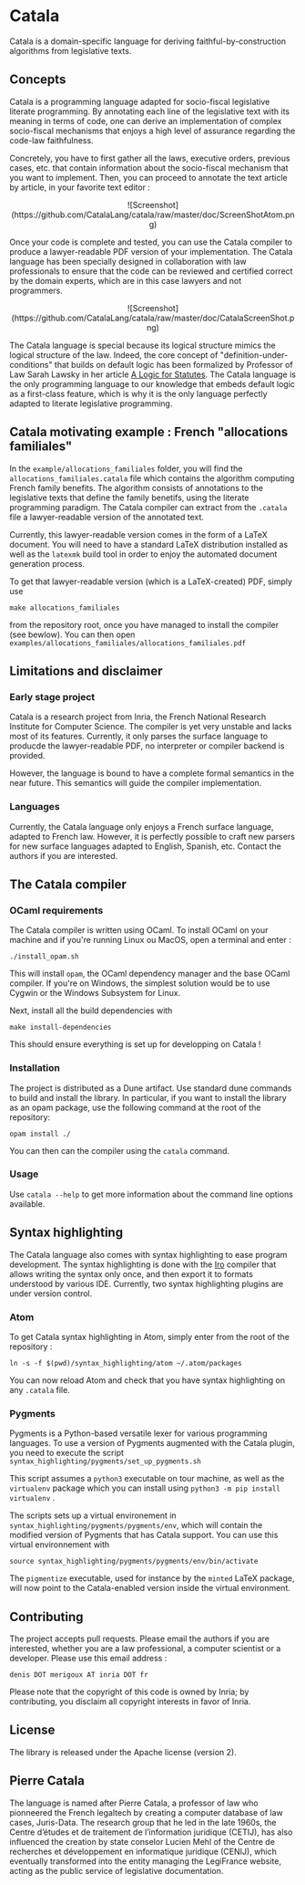 # Catala

Catala is a domain-specific language for deriving
faithful-by-construction algorithms from legislative texts.

## Concepts

Catala is a programming language adapted for socio-fiscal legislative literate programming. By annotating each line of the
legislative text with its meaning in terms of code, one can derive
an implementation of complex socio-fiscal mechanisms that enjoys
a high level of assurance regarding the code-law faithfulness.

Concretely, you have to first gather all the laws, executive orders, previous cases, etc. that contain information about the
socio-fiscal mechanism that you want to implement. Then, you can
proceed to annotate the text article by article, in your favorite
text editor :

<center>
![Screenshot](https://github.com/CatalaLang/catala/raw/master/doc/ScreenShotAtom.png)
</center>

Once your code is complete and tested, you can use the Catala
compiler to produce a lawyer-readable PDF version of your
implementation. The Catala language has been specially designed
in collaboration with law professionals to ensure that the code
can be reviewed and certified correct by the domain experts, which
are in this case lawyers and not programmers.

<center>
![Screenshot](https://github.com/CatalaLang/catala/raw/master/doc/CatalaScreenShot.png)
</center>

The Catala language is special because its logical structure mimics
the logical structure of the law. Indeed, the core concept of
"definition-under-conditions" that builds on default logic has been formalized by Professor of Law Sarah Lawsky in her article [A Logic for Statutes](https://papers.ssrn.com/sol3/papers.cfm?abstract_id=3088206). The Catala language is the only
programming language to our knowledge that embeds default logic
as a first-class feature, which is why it is the only language
perfectly adapted to literate legislative programming.


## Catala motivating example : French "allocations familiales"

In the `example/allocations_familiales` folder, you will find the
`allocations_familiales.catala` file which contains the
algorithm computing French family benefits. The algorithm consists of annotations to the legislative
texts that define the family benetifs, using the literate programming paradigm. The Catala
compiler can extract from the `.catala` file a lawyer-readable version of the annotated text.

Currently, this lawyer-readable version comes in the form of a LaTeX document.
You will need to have a standard LaTeX distribution installed as well as the
`latexmk` build tool in order to enjoy the automated document generation process.

To get that lawyer-readable version (which is a LaTeX-created) PDF, simply use

    make allocations_familiales

from the repository root, once you have managed to install the
compiler (see bewlow). You can then open `examples/allocations_familiales/allocations_familiales.pdf`

## Limitations and disclaimer

### Early stage project

Catala is a research project from Inria, the French National
Research Institute for Computer Science. The compiler is yet very
unstable and lacks most of its features. Currently, it only
parses the surface language to producde the lawyer-readable PDF,
no interpreter or compiler backend is provided.

However, the language is bound to have a complete formal semantics
in the near future. This semantics will guide the compiler
implementation.

### Languages

Currently, the Catala language only enjoys a French surface
language, adapted to French law. However, it is perfectly
possible to craft new parsers for new surface languages adapted
to English, Spanish, etc. Contact the authors if you are interested.

## The Catala compiler

### OCaml requirements

The Catala compiler is written using OCaml. To install OCaml on your machine and
if you're running Linux ou MacOS, open a terminal and enter :

    ./install_opam.sh

This will install `opam`, the OCaml dependency manager and the
base OCaml compiler. If you're on Windows, the simplest solution
would be to use Cygwin or the Windows Subsystem for Linux.

Next, install all the build dependencies with

    make install-dependencies

This should ensure everything is set up for developping on Catala !


### Installation

The project is distributed as a Dune artifact. Use standard dune commands to build
and install the library. In particular, if you want to install the library as an opam
package, use the following command at the root of the repository:

    opam install ./

You can then can the compiler using the `catala` command.

### Usage

Use `catala --help` to get more information about the command line options available.

## Syntax highlighting

The Catala language also comes with syntax highlighting to
ease program development. The syntax highlighting is done
with the [Iro](https://eeyo.io/iro/) compiler that allows
writing the syntax only once, and then export it to formats
understood by various IDE. Currently, two syntax
highlighting plugins are under version control.

### Atom

To get Catala syntax highlighting in Atom, simply enter from
the root of the repository :

    ln -s -f $(pwd)/syntax_highlighting/atom ~/.atom/packages

You can now reload Atom and check that you have syntax highlighting on any `.catala` file.

### Pygments

Pygments is a Python-based versatile lexer for various
programming languages. To use a version of Pygments
augmented with the Catala plugin, you need to execute the
script `syntax_highlighting/pygments/set_up_pygments.sh`

This script assumes a `python3` executable on tour machine,
as well as the `virtualenv` package which you can install
using `python3 -m pip install virtualenv` .

The scripts sets up a virtual environement in `syntax_highlighting/pygments/pygments/env`, which will
contain the modified version of Pygments that has Catala
support. You can use this virtual environnement with

    source syntax_highlighting/pygments/pygments/env/bin/activate

The `pigmentize` executable, used for instance by the `minted` LaTeX package,
will now point to the Catala-enabled version inside the virtual environment.

## Contributing

The project accepts pull requests. Please email the authors
if you are interested, whether you are a law professional, a
computer scientist or a developer. Please use this email address :

    denis DOT merigoux AT inria DOT fr

Please note that the copyright of this code is owned by Inria;
by contributing, you disclaim all copyright interests in favor of Inria.

## License

The library is released under the Apache license (version 2).

## Pierre Catala

The language is named after Pierre Catala, a professor of law who
pionneered the French legaltech by creating a computer database of law cases,
Juris-Data. The research group that he led in the late 1960s, the
Centre d’études et de traitement de l’information juridique (CETIJ),
has also influenced the creation by state conselor Lucien Mehl of the
Centre de recherches et développement en informatique juridique (CENIJ),
which eventually transformed into the entity managing the LegiFrance website,
acting as the public service of legislative documentation.
